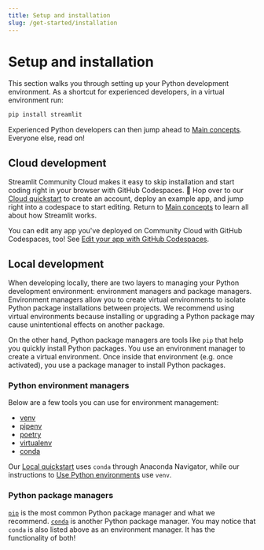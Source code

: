 ```yaml
---
title: Setup and installation
slug: /get-started/installation
---
```


# Setup and installation

This section walks you through setting up your Python development environment. As a shortcut for experienced developers, in a virtual environment run:

```bash
pip install streamlit
```

Experienced Python developers can then jump ahead to [Main concepts](/get-started/main-concepts). Everyone else, read on!

## Cloud development

Streamlit Community Cloud makes it easy to skip installation and start coding right in your browser with GitHub Codespaces. 🎉 Hop over to our [Cloud quickstart](/get-started/installation/cloud-quickstart) to create an account, deploy an example app, and jump right into a codespace to start editing. Return to [Main concepts](/get-started/main-concepts) to learn all about how Streamlit works.

You can edit any app you've deployed on Community Cloud with GitHub Codespaces, too! See [Edit your app with GitHub Codespaces](/streamlit-community-cloud/manage-your-app/edit-your-app#edit-your-app-with-github-codespaces).

## Local development

When developing locally, there are two layers to managing your Python development environment: environment managers and package managers. Environment managers allow you to create virtual environments to isolate Python package installations between projects. We recommend using virtual environments because installing or upgrading a Python package may cause unintentional effects on another package.

On the other hand, Python package managers are tools like `pip` that help you quickly install Python packages. You use an environment manager to create a virtual environment. Once inside that environment (e.g. once activated), you use a package manager to install Python packages.

### Python environment managers

Below are a few tools you can use for environment management:

- [venv](https://docs.python.org/3/library/venv.html)
- [pipenv](https://pipenv-fork.readthedocs.io/en/latest/)
- [poetry](https://python-poetry.org/)
- [virtualenv](https://virtualenv.pypa.io/en/latest/)
- [conda](https://docs.anaconda.com/free/anaconda/getting-started/)

Our [Local quickstart](/get-started/installation/local-quickstart) uses `conda` through Anaconda Navigator, while our instructions to [Use Python environments](/get-started/installation/using-python-environments) use `venv`.

### Python package managers

[`pip`](https://pip.pypa.io/en/stable/installation/) is the most common Python package manager and what we recommend. [`conda`](https://docs.conda.io) is another Python package manager. You may notice that `conda` is also listed above as an environment manager. It has the functionality of both!
